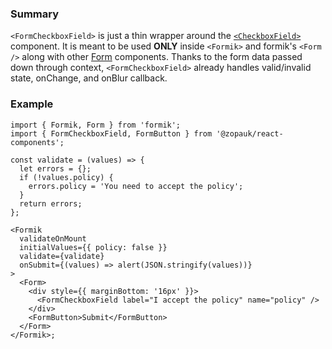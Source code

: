 ### Summary

`<FormCheckboxField>` is just a thin wrapper around the [`<CheckboxField>`](#/Components/Molecules/CheckboxField) component.
It is meant to be used **ONLY** inside `<Formik>` and formik's `<Form />` along with other [Form](#/Organisms/Form) components.
Thanks to the form data passed down through context, `<FormCheckboxField>` already handles valid/invalid state, onChange, and onBlur callback.

### Example

```tsx
import { Formik, Form } from 'formik';
import { FormCheckboxField, FormButton } from '@zopauk/react-components';

const validate = (values) => {
  let errors = {};
  if (!values.policy) {
    errors.policy = 'You need to accept the policy';
  }
  return errors;
};

<Formik
  validateOnMount
  initialValues={{ policy: false }}
  validate={validate}
  onSubmit={(values) => alert(JSON.stringify(values))}
>
  <Form>
    <div style={{ marginBottom: '16px' }}>
      <FormCheckboxField label="I accept the policy" name="policy" />
    </div>
    <FormButton>Submit</FormButton>
  </Form>
</Formik>;
```
